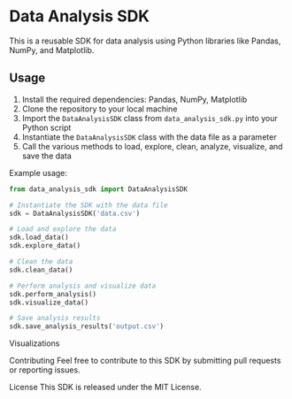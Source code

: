 # Data Analysis SDK

This is a reusable SDK for data analysis using Python libraries like Pandas, NumPy, and Matplotlib.

## Usage

1. Install the required dependencies: Pandas, NumPy, Matplotlib
2. Clone the repository to your local machine
3. Import the `DataAnalysisSDK` class from `data_analysis_sdk.py` into your Python script
4. Instantiate the `DataAnalysisSDK` class with the data file as a parameter
5. Call the various methods to load, explore, clean, analyze, visualize, and save the data

Example usage:

```python
from data_analysis_sdk import DataAnalysisSDK

# Instantiate the SDK with the data file
sdk = DataAnalysisSDK('data.csv')

# Load and explore the data
sdk.load_data()
sdk.explore_data()

# Clean the data
sdk.clean_data()

# Perform analysis and visualize data
sdk.perform_analysis()
sdk.visualize_data()

# Save analysis results
sdk.save_analysis_results('output.csv')
```

Visualizations

Contributing
Feel free to contribute to this SDK by submitting pull requests or reporting issues.

License
This SDK is released under the MIT License.